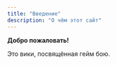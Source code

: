 ```yaml
---
title: "Введение"
description: "О чём этот сайт"
---
```


**Добро пожаловать!**

Это вики, посвящённая гейм бою.
